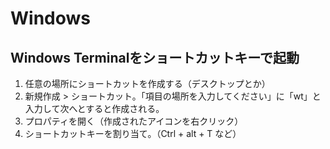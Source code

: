 # Windows

## Windows Terminalをショートカットキーで起動

1. 任意の場所にショートカットを作成する（デスクトップとか）
2. 新規作成 > ショートカット。「項目の場所を入力してください」に「wt」と入力して次へとすると作成される。
3. プロパティを開く（作成されたアイコンを右クリック）
4. ショートカットキーを割り当て。（Ctrl + alt + T など）
